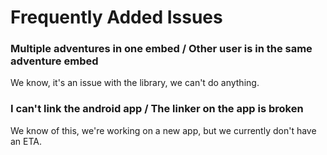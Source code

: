 # Frequently Added Issues

### Multiple adventures in one embed / Other user is in the same adventure embed

We know, it's an issue with the library, we can't do anything.

### I can't link the android app / The linker on the app is broken

We know of this, we're working on a new app, but we currently don't have an ETA.
